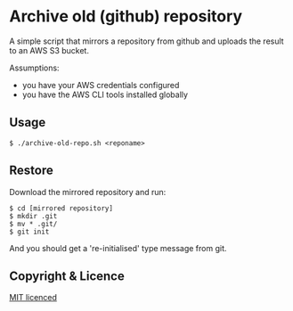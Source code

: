 # Archive old (github) repository

A simple script that mirrors a repository from github and uploads the result to
an AWS S3 bucket.

Assumptions:

* you have your AWS credentials configured
* you have the AWS CLI tools installed globally

## Usage

`$ ./archive-old-repo.sh <reponame>`

## Restore

Download the mirrored repository and run:

    $ cd [mirrored repository]
    $ mkdir .git
    $ mv * .git/
    $ git init
    
And you should get a 're-initialised' type message from git.

## Copyright & Licence

[MIT licenced](LICENCE.txt)
